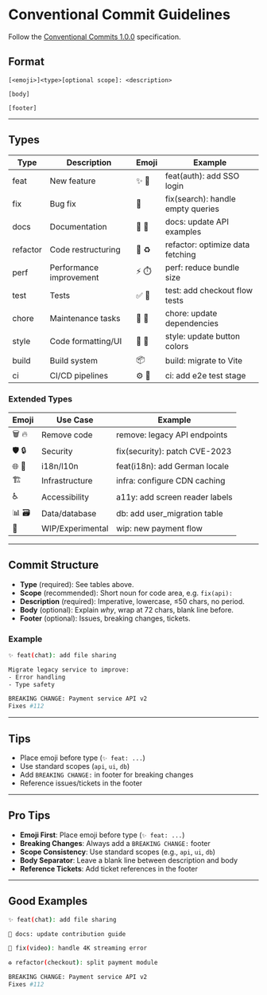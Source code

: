 # Conventional Commit Guidelines

Follow the [Conventional Commits 1.0.0](https://www.conventionalcommits.org/en/v1.0.0/) specification.

## Format

```
[<emoji>]<type>[optional scope]: <description>

[body]

[footer]
```

---

## Types

| Type       | Description               | Emoji         | Example                              |
|------------|--------------------------|---------------|--------------------------------------|
| feat       | New feature               | ✨ 🎉         | feat(auth): add SSO login            |
| fix        | Bug fix                   | 🐛            | fix(search): handle empty queries    |
| docs       | Documentation             | 📜 📝         | docs: update API examples            |
| refactor   | Code restructuring        | 🔨 ♻️         | refactor: optimize data fetching     |
| perf       | Performance improvement   | ⚡️ ⏱️        | perf: reduce bundle size             |
| test       | Tests                     | ✅ 🧪         | test: add checkout flow tests        |
| chore      | Maintenance tasks         | 🧹 🔧         | chore: update dependencies           |
| style      | Code formatting/UI        | 💄 🎨         | style: update button colors          |
| build      | Build system              | 📦️           | build: migrate to Vite               |
| ci         | CI/CD pipelines           | ⚙️ 💚         | ci: add e2e test stage               |

### Extended Types

| Emoji      | Use Case              | Example                              |
|------------|-----------------------|--------------------------------------|
| 🗑️ 🔥      | Remove code           | remove: legacy API endpoints         |
| 🛡️ 🔒      | Security              | fix(security): patch CVE-2023        |
| 🌐 💬      | i18n/l10n             | feat(i18n): add German locale        |
| 🏗️         | Infrastructure        | infra: configure CDN caching         |
| ♿         | Accessibility         | a11y: add screen reader labels       |
| 📊 🗃️      | Data/database         | db: add user_migration table         |
| 🚧         | WIP/Experimental      | wip: new payment flow                |

---

## Commit Structure

- **Type** (required): See tables above.
- **Scope** (recommended): Short noun for code area, e.g. `fix(api):`
- **Description** (required): Imperative, lowercase, ≤50 chars, no period.
- **Body** (optional): Explain *why*, wrap at 72 chars, blank line before.
- **Footer** (optional): Issues, breaking changes, tickets.

### Example

```bash
✨ feat(chat): add file sharing

Migrate legacy service to improve:
- Error handling
- Type safety

BREAKING CHANGE: Payment service API v2
Fixes #112
```

---

## Tips

- Place emoji before type (`✨ feat: ...`)
- Use standard scopes (`api`, `ui`, `db`)
- Add `BREAKING CHANGE:` in footer for breaking changes
- Reference issues/tickets in the footer
---

## Pro Tips

- **Emoji First**: Place emoji before type (`✨ feat: ...`)
- **Breaking Changes**: Always add a `BREAKING CHANGE:` footer
- **Scope Consistency**: Use standard scopes (e.g., `api`, `ui`, `db`)
- **Body Separator**: Leave a blank line between description and body
- **Reference Tickets**: Add ticket references in the footer

---

## Good Examples

```bash
✨ feat(chat): add file sharing

📝 docs: update contribution guide

🐛 fix(video): handle 4K streaming error

♻️ refactor(checkout): split payment module

BREAKING CHANGE: Payment service API v2
Fixes #112
```
